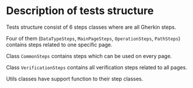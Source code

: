 # Description of tests structure
Tests structure consist of 6 steps classes where are all Gherkin steps.

Four of them (`DataTypeSteps`, `MainPageSteps`, `OperationSteps`, `PathSteps`) contains steps related to one specific page.

Class `CommonSteps` contains steps which can be used on every page.

Class `VerificationSteps` contains all verification steps related to all pages.

Utils classes have support function to their step classes.
